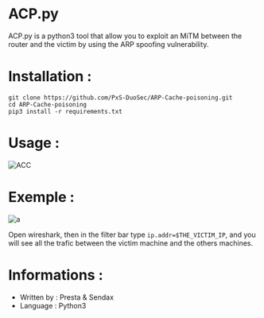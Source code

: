 # ACP.py

ACP.py is a python3 tool that allow you to exploit an MiTM between the router and the victim by using the ARP spoofing vulnerability. 


# Installation :
```
git clone https://github.com/PxS-DuoSec/ARP-Cache-poisoning.git
cd ARP-Cache-poisoning
pip3 install -r requirements.txt
```

# Usage :

![ACC](https://user-images.githubusercontent.com/95232318/164916552-0fd40079-3d02-40d6-9a75-dd3daf460582.png)


# Exemple :
![a](https://user-images.githubusercontent.com/95232318/164916932-6461aa9c-1379-4376-9812-79f45d0af798.png)


Open wireshark, then in the filter bar type ``ip.addr=$THE_VICTIM_IP``, and you will see all the trafic between the victim machine and the others machines.

# Informations :

- Written by : Presta & Sendax 
- Language : Python3
